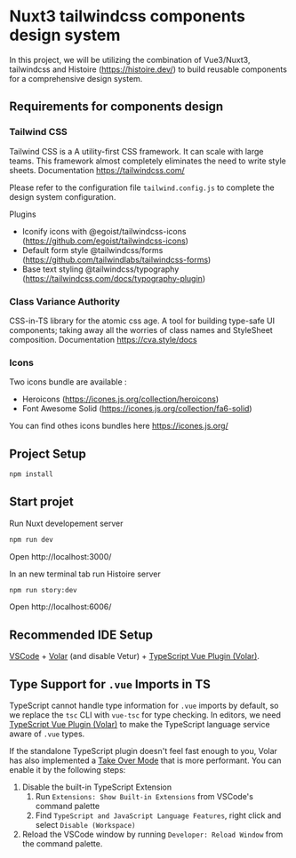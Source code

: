 # Nuxt3 tailwindcss components design system

In this project, we will be utilizing the combination of Vue3/Nuxt3, tailwindcss and Histoire (https://histoire.dev/) to build reusable components for a comprehensive design system.

## Requirements for components design

### Tailwind CSS

Tailwind CSS is a A utility-first CSS framework. It can scale with large teams. This framework almost completely eliminates the need to write style sheets. Documentation https://tailwindcss.com/

Please refer to the configuration file `tailwind.config.js` to complete the design system configuration.

Plugins

- Iconify icons with @egoist/tailwindcss-icons (https://github.com/egoist/tailwindcss-icons)
- Default form style @tailwindcss/forms (https://github.com/tailwindlabs/tailwindcss-forms)
- Base text styling @tailwindcss/typography (https://tailwindcss.com/docs/typography-plugin)

### Class Variance Authority

CSS-in-TS library for the atomic css age. A tool for building type-safe UI components; taking away all the worries of class names and StyleSheet composition. Documentation https://cva.style/docs

### Icons

Two icons bundle are available :

- Heroicons (https://icones.js.org/collection/heroicons)
- Font Awesome Solid (https://icones.js.org/collection/fa6-solid)

You can find othes icons bundles here https://icones.js.org/

## Project Setup

```sh
npm install
```

## Start projet

Run Nuxt developement server

```sh
npm run dev
```

Open http://localhost:3000/

In an new terminal tab run Histoire server

```sh
npm run story:dev
```

Open http://localhost:6006/

## Recommended IDE Setup

[VSCode](https://code.visualstudio.com/) + [Volar](https://marketplace.visualstudio.com/items?itemName=Vue.volar) (and disable Vetur) + [TypeScript Vue Plugin (Volar)](https://marketplace.visualstudio.com/items?itemName=Vue.vscode-typescript-vue-plugin).

## Type Support for `.vue` Imports in TS

TypeScript cannot handle type information for `.vue` imports by default, so we replace the `tsc` CLI with `vue-tsc` for type checking. In editors, we need [TypeScript Vue Plugin (Volar)](https://marketplace.visualstudio.com/items?itemName=Vue.vscode-typescript-vue-plugin) to make the TypeScript language service aware of `.vue` types.

If the standalone TypeScript plugin doesn't feel fast enough to you, Volar has also implemented a [Take Over Mode](https://github.com/johnsoncodehk/volar/discussions/471#discussioncomment-1361669) that is more performant. You can enable it by the following steps:

1. Disable the built-in TypeScript Extension
   1. Run `Extensions: Show Built-in Extensions` from VSCode's command palette
   2. Find `TypeScript and JavaScript Language Features`, right click and select `Disable (Workspace)`
2. Reload the VSCode window by running `Developer: Reload Window` from the command palette.
